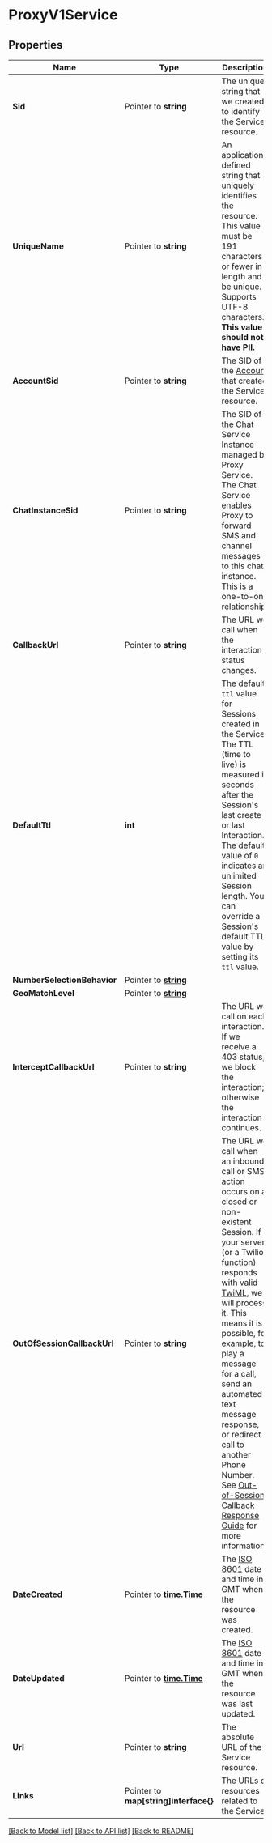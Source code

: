# ProxyV1Service

## Properties

Name | Type | Description | Notes
------------ | ------------- | ------------- | -------------
**Sid** | Pointer to **string** | The unique string that we created to identify the Service resource. |
**UniqueName** | Pointer to **string** | An application-defined string that uniquely identifies the resource. This value must be 191 characters or fewer in length and be unique. Supports UTF-8 characters. **This value should not have PII.** |
**AccountSid** | Pointer to **string** | The SID of the [Account](https://www.twilio.com/docs/iam/api/account) that created the Service resource. |
**ChatInstanceSid** | Pointer to **string** | The SID of the Chat Service Instance managed by Proxy Service. The Chat Service enables Proxy to forward SMS and channel messages to this chat instance. This is a one-to-one relationship. |
**CallbackUrl** | Pointer to **string** | The URL we call when the interaction status changes. |
**DefaultTtl** | **int** | The default `ttl` value for Sessions created in the Service. The TTL (time to live) is measured in seconds after the Session's last create or last Interaction. The default value of `0` indicates an unlimited Session length. You can override a Session's default TTL value by setting its `ttl` value. |[optional] [default to 0]
**NumberSelectionBehavior** | Pointer to [**string**](ServiceEnumNumberSelectionBehavior.md) |  |
**GeoMatchLevel** | Pointer to [**string**](ServiceEnumGeoMatchLevel.md) |  |
**InterceptCallbackUrl** | Pointer to **string** | The URL we call on each interaction. If we receive a 403 status, we block the interaction; otherwise the interaction continues. |
**OutOfSessionCallbackUrl** | Pointer to **string** | The URL we call when an inbound call or SMS action occurs on a closed or non-existent Session. If your server (or a Twilio [function](https://www.twilio.com/en-us/serverless/functions)) responds with valid [TwiML](https://www.twilio.com/docs/voice/twiml), we will process it. This means it is possible, for example, to play a message for a call, send an automated text message response, or redirect a call to another Phone Number. See [Out-of-Session Callback Response Guide](https://www.twilio.com/docs/proxy/out-session-callback-response-guide) for more information. |
**DateCreated** | Pointer to [**time.Time**](time.Time.md) | The [ISO 8601](https://en.wikipedia.org/wiki/ISO_8601) date and time in GMT when the resource was created. |
**DateUpdated** | Pointer to [**time.Time**](time.Time.md) | The [ISO 8601](https://en.wikipedia.org/wiki/ISO_8601) date and time in GMT when the resource was last updated. |
**Url** | Pointer to **string** | The absolute URL of the Service resource. |
**Links** | Pointer to **map[string]interface{}** | The URLs of resources related to the Service. |

[[Back to Model list]](../README.md#documentation-for-models) [[Back to API list]](../README.md#documentation-for-api-endpoints) [[Back to README]](../README.md)


